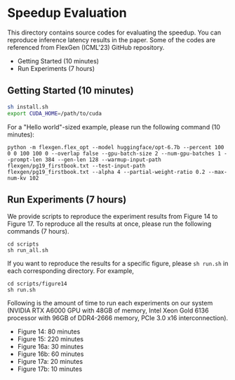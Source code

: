 # Speedup Evaluation
This directory contains source codes for evaluating the speedup. You can reproduce inference latency results in the paper. Some of the codes are referenced from FlexGen (ICML'23) GitHub repository.
- Getting Started (10 minutes)
- Run Experiments (7 hours)

## Getting Started (10 minutes)
```sh
sh install.sh
export CUDA_HOME=/path/to/cuda
```
For a "Hello world"-sized example, please run the following command (10 minutes):
```
python -m flexgen.flex_opt --model huggingface/opt-6.7b --percent 100 0 0 100 100 0 --overlap false --gpu-batch-size 2 --num-gpu-batches 1 --prompt-len 384 --gen-len 128 --warmup-input-path flexgen/pg19_firstbook.txt --test-input-path flexgen/pg19_firstbook.txt --alpha 4 --partial-weight-ratio 0.2 --max-num-kv 102
```
## Run Experiments (7 hours)
We provide scripts to reproduce the experiment results from Figure 14 to Figure 17. To reproduce all the results at once, please run the following commands (7 hours).
```
cd scripts
sh run_all.sh
```
If you want to reproduce the results for a specific figure, please `sh run.sh` in each corresponding directory. For example,
```
cd scripts/figure14
sh run.sh
```
Following is the amount of time to run each experiments on our system (NVIDIA RTX A6000 GPU with 48GB of memory, Intel Xeon Gold 6136 processor with 96GB of DDR4-2666 memory, PCIe 3.0 x16 interconnection).
- Figure 14: 80 minutes
- Figure 15: 220 minutes
- Figure 16a: 30 minutes
- Figure 16b: 60 minutes
- Figure 17a: 20 minutes
- Figure 17b: 10 minutes

